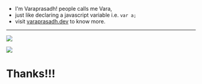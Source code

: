 
- I'm Varaprasadh! people calls me Vara, <br/>
- just like declaring a javascript variable i.e. `var a;`
- visit [varaprasadh.dev](https://varaprasadh.dev) to know more. 
----
![](https://imgs.xkcd.com/comics/earth_temperature_timeline_2x.png)

![](https://www.mathworks.com/matlabcentral/mlc-downloads/downloads/24df5720-4a7e-4fc2-a622-01101dd09161/4d83af1d-c7d3-4a5d-b3c0-b6b4c2731430/images/screenshot.gif)

# Thanks!!!
